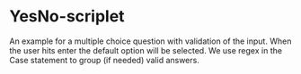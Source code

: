 # YesNo-scriplet

An example for a multiple choice question with validation of the input.
When the user hits enter the default option will be selected.
We use regex in the Case statement to group (if needed) valid answers.